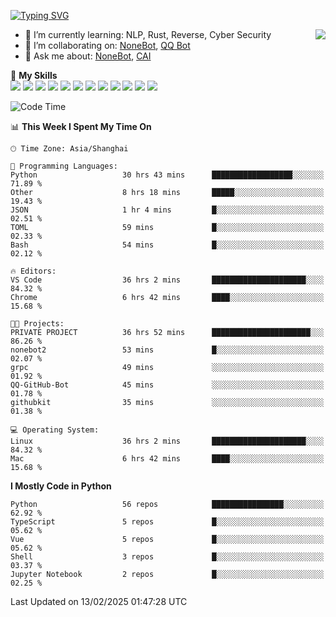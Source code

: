 [![Typing SVG](https://readme-typing-svg.herokuapp.com?size=25&duration=2500&color=8C43EA&vCenter=true&width=200&height=40&lines=Hi+there+%F0%9F%91%8B%F0%9F%8F%BB;I'm+yanyongyu)](https://git.io/typing-svg)

<a href="#">
  <img align="right" src="https://github-readme-stats.vercel.app/api?username=yanyongyu&count_private=true&show_icons=true&bg_color=15,f2f7fd,E0EAFC" />
</a>

- 🌱 I’m currently learning: NLP, Rust, Reverse, Cyber Security
- 👯 I’m collaborating on: [NoneBot](https://github.com/nonebot), [QQ Bot](https://github.com/Mrs4s/go-cqhttp)
- 💬 Ask me about: [NoneBot](https://github.com/nonebot), [CAI](https://github.com/cscs181/CAI)

🌟 **My Skills**  
![](https://img.shields.io/badge/-Python-3e74a2?style=flat-square&logo=Python&logoColor=fff)
![](https://img.shields.io/badge/-TypeScript-3178C6?style=flat-square&logo=TypeScript&logoColor=fff)
![](https://img.shields.io/badge/-Vue-4fc08d?style=flat-square&logo=Vue.js&logoColor=fff)
![](https://img.shields.io/badge/-React-2d98ce?style=flat-square&logo=React&logoColor=fff)
![](https://img.shields.io/badge/-FastAPI-009688?style=flat-square&logo=FastAPI&logoColor=fff)
![](https://img.shields.io/badge/-Linux-000000?style=flat-square&logo=Linux&logoColor=fff)
![](https://img.shields.io/badge/-Docker-2496ED?style=flat-square&logo=Docker&logoColor=fff)
![](https://img.shields.io/badge/-Kubernetes-326CE5?style=flat-square&logo=Kubernetes&logoColor=fff)
![](https://img.shields.io/badge/-GitHub%20Actions-2088FF?style=flat-square&logo=GitHubActions&logoColor=fff)
![](https://img.shields.io/badge/-PostgreSQL-4169E1?style=flat-square&logo=PostgreSQL&logoColor=fff)
![](https://img.shields.io/badge/-Redis-DC382D?style=flat-square&logo=Redis&logoColor=fff)
![](https://img.shields.io/badge/-MongoDB-47A248?style=flat-square&logo=MongoDB&logoColor=fff)

<!--START_SECTION:waka-->
![Code Time](http://img.shields.io/badge/Code%20Time-7%2C207%20hrs%2042%20mins-blue)

📊 **This Week I Spent My Time On** 

```text
🕑︎ Time Zone: Asia/Shanghai

💬 Programming Languages: 
Python                   30 hrs 43 mins      ██████████████████░░░░░░░   71.89 % 
Other                    8 hrs 18 mins       █████░░░░░░░░░░░░░░░░░░░░   19.43 % 
JSON                     1 hr 4 mins         █░░░░░░░░░░░░░░░░░░░░░░░░   02.51 % 
TOML                     59 mins             █░░░░░░░░░░░░░░░░░░░░░░░░   02.33 % 
Bash                     54 mins             █░░░░░░░░░░░░░░░░░░░░░░░░   02.12 % 

🔥 Editors: 
VS Code                  36 hrs 2 mins       █████████████████████░░░░   84.32 % 
Chrome                   6 hrs 42 mins       ████░░░░░░░░░░░░░░░░░░░░░   15.68 % 

🐱‍💻 Projects: 
PRIVATE PROJECT          36 hrs 52 mins      ██████████████████████░░░   86.26 % 
nonebot2                 53 mins             █░░░░░░░░░░░░░░░░░░░░░░░░   02.07 % 
grpc                     49 mins             ░░░░░░░░░░░░░░░░░░░░░░░░░   01.92 % 
QQ-GitHub-Bot            45 mins             ░░░░░░░░░░░░░░░░░░░░░░░░░   01.78 % 
githubkit                35 mins             ░░░░░░░░░░░░░░░░░░░░░░░░░   01.38 % 

💻 Operating System: 
Linux                    36 hrs 2 mins       █████████████████████░░░░   84.32 % 
Mac                      6 hrs 42 mins       ████░░░░░░░░░░░░░░░░░░░░░   15.68 % 
```

**I Mostly Code in Python** 

```text
Python                   56 repos            ████████████████░░░░░░░░░   62.92 % 
TypeScript               5 repos             █░░░░░░░░░░░░░░░░░░░░░░░░   05.62 % 
Vue                      5 repos             █░░░░░░░░░░░░░░░░░░░░░░░░   05.62 % 
Shell                    3 repos             █░░░░░░░░░░░░░░░░░░░░░░░░   03.37 % 
Jupyter Notebook         2 repos             █░░░░░░░░░░░░░░░░░░░░░░░░   02.25 % 
```




 Last Updated on 13/02/2025 01:47:28 UTC
<!--END_SECTION:waka-->

